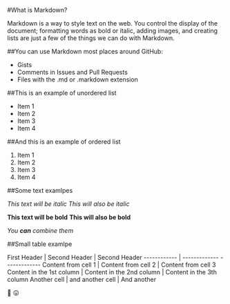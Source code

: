 #What is Markdown?

Markdown is a way to style text on the web. You control the display of the document; formatting words as bold or italic, adding images, and creating lists are just a few of the things we can do with Markdown.


##You can use Markdown most places around GitHub:

* Gists
* Comments in Issues and Pull Requests
* Files with the .md or .markdown extension


##This is an example of unordered list

* Item 1
* Item 2
* Item 3
* Item 4

##And this is an example of ordered list

1. Item 1
2. Item 2
3. Item 3
4. Item 4

##Some text examlpes

*This text will be italic*
_This will also be italic_

**This text will be bold**
__This will also be bold__

_You **can** combine them_

##Small table examlpe

First Header | Second Header | Second Header
------------ | -------------   -------------
Content from cell 1 | Content from cell 2 | Content from cell 3
Content in the 1st column | Content in the 2nd column | Content in the 3th column
Another cell | and another cell | And another

:hankey:  :stuck_out_tongue:


